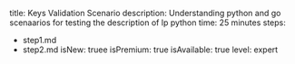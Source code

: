 title: Keys Validation Scenario
description: Understanding python and go scenaarios for testing the description of lp python 
time: 25 minutes
steps:
  - step1.md
  - step2.md
isNew: truee
isPremium: true
isAvailable: true
level: expert
